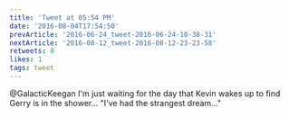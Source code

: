 ```yaml
---
title: 'Tweet at 05:54 PM'
date: '2016-08-04T17:54:50'
prevArticle: '2016-06-24_tweet-2016-06-24-10-38-31'
nextArticle: '2016-08-12_tweet-2016-08-12-23-23-58'
retweets: 0
likes: 1
tags: tweet
---
```

@GalacticKeegan I'm just waiting for the day that Kevin wakes up to find Gerry is in the shower...
"I've had the strangest dream..."
